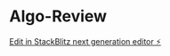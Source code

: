 # Algo-Review

[Edit in StackBlitz next generation editor ⚡️](https://stackblitz.com/~/github.com/servantfist/Algo-Review)